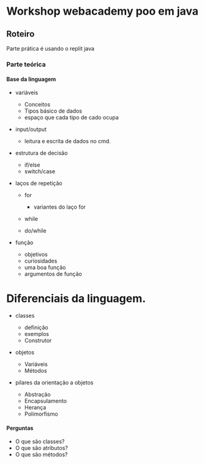 # Workshop webacademy poo em java

## Roteiro
Parte prática é usando o replit java
### Parte teórica

#### Base da linguagem

- variáveis
    - Conceitos
    - Tipos básico de dados
    - espaço que cada tipo de cado ocupa

- input/output
    - leitura e escrita de dados no cmd.

- estrutura de decisão
   - if/else
   - switch/case

- laços de repetição
    - for
        - variantes do laço for
    - while

    - do/while

- função
    - objetivos
    - curiosidades
    - uma boa função
    - argumentos de função

# Diferenciais da linguagem.
- classes 
    - definição
    - exemplos
    - Construtor
  
- objetos
    - Variáveis
    - Métodos
  
- pilares da orientação a objetos

    - Abstração
    - Encapsulamento
    - Herança
    - Polimorfismo
  
  
  

#### Perguntas

- O que são classes?
- O que são atributos?
- O que são métodos?

